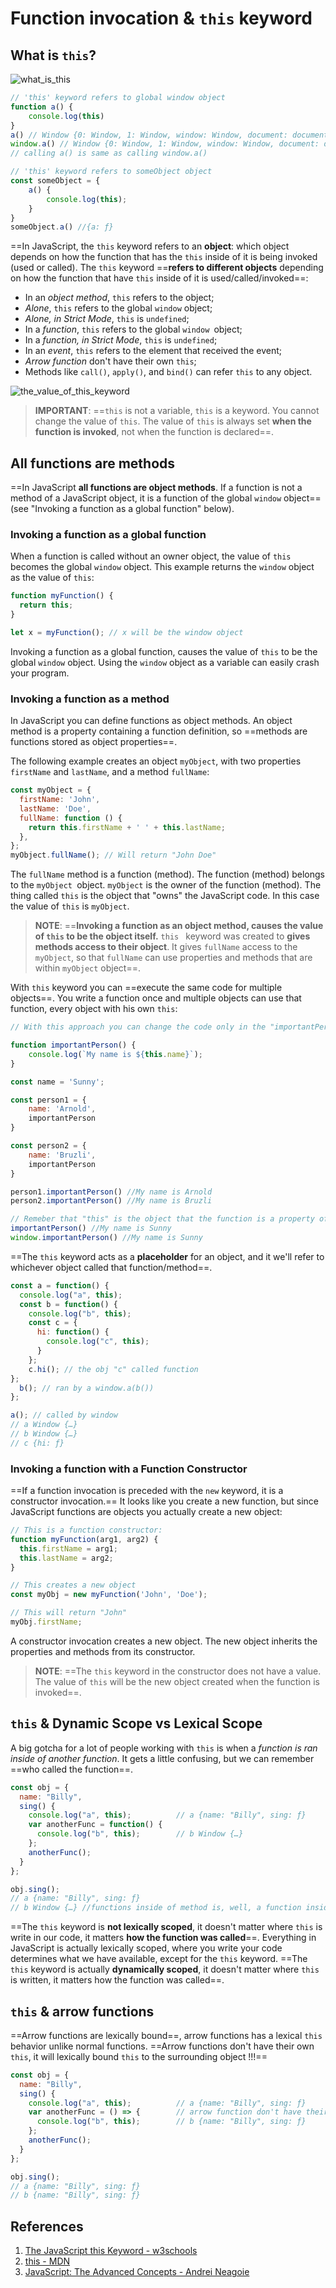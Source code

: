 # Function invocation & `this` keyword

## What is ```this```?

![what_is_this](../../img/what_is_this.jpg)

```js
// 'this' keyword refers to global window object
function a() {
    console.log(this)
}
a() // Window {0: Window, 1: Window, window: Window, document: document, …}
window.a() // Window {0: Window, 1: Window, window: Window, document: document, …}
// calling a() is same as calling window.a()

// 'this' keyword refers to someObject object
const someObject = {
    a() {
        console.log(this);
    }
}
someObject.a() //{a: ƒ}
```

==In JavaScript, the `this` keyword refers to an **object**: which object depends on how the function that has the `this` inside of it is being invoked (used or called). The `this` keyword ==**refers to different objects** depending on how the function that have ```this``` inside of it is used/called/invoked==:

- In an _object method_, `this` refers to the object;
- _Alone_, `this` refers to the global ```window``` object;
- _Alone, in Strict Mode_, `this` is ```undefined```;
- In a _function_, `this` refers to the global ```window ```object;
- In a _function, in Strict Mode_, `this` is `undefined`;
- In an _event_, `this` refers to the element that received the event;
- _Arrow function_ don't have their own ```this```;
- Methods like `call()`, `apply()`, and `bind()` can refer `this` to any object.

![the_value_of_this_keyword](../../img/the_value_of_this_keyword.jpg)

> **IMPORTANT**: ==`this` is not a variable, `this` is a keyword. You cannot change the value of `this`. The value of ```this``` is always set **when the function is invoked**, not when the function is declared==.

## All functions are methods

==In JavaScript **all functions are object methods**. If a function is not a method of a JavaScript object, it is a function of the global `window` object== (see "Invoking a function as a global function" below).

### Invoking a function as a global function

When a function is called without an owner object, the value of ```this``` becomes the global ```window``` object. This example returns the ```window``` object as the value of ```this```:

```js
function myFunction() {
  return this;
}

let x = myFunction(); // x will be the window object
```

Invoking a function as a global function, causes the value of ```this``` to be the global ```window``` object. Using the ```window``` object as a variable can easily crash your program.

### Invoking a function as a method

In JavaScript you can define functions as object methods. An object method is a property containing a function definition, so ==methods are functions stored as object properties==.

The following example creates an object ```myObject```, with two properties ```firstName``` and ```lastName```, and a method ```fullName```:

```js
const myObject = {
  firstName: 'John',
  lastName: 'Doe',
  fullName: function () {
    return this.firstName + ' ' + this.lastName;
  },
};
myObject.fullName(); // Will return "John Doe"
```

The ```fullName``` method is a function (method). The function (method) belongs to the ```myObject ```object. ```myObject``` is the owner of the function (method). The thing called ```this``` is the object that "owns" the JavaScript code. In this case the value of ```this``` is ```myObject```.

> **NOTE**: ==**Invoking a function as an object method, causes the value of ```this``` to be the object itself.** ```this ``` keyword was created to **gives methods access to their object**. It gives ```fullName``` access to the ```myObject```, so that ```fullName``` can use properties and methods that are within ```myObject``` object==.

With ```this``` keyword you can ==execute the same code for multiple objects==. You write a function once and multiple objects can use that function, every object with his own ```this```:

```js
// With this approach you can change the code only in the "importantPerson" function and both objects are going to get the changes.

function importantPerson() {
    console.log(`My name is ${this.name}`);
}

const name = 'Sunny';

const person1 = {
    name: 'Arnold',
    importantPerson
}

const person2 = {
    name: 'Bruzli',
    importantPerson
}

person1.importantPerson() //My name is Arnold
person2.importantPerson() //My name is Bruzli

// Remeber that "this" is the object that the function is a property of
importantPerson() //My name is Sunny
window.importantPerson() //My name is Sunny
```

==The ```this``` keyword acts as a **placeholder** for an object, and it we'll refer to whichever object called that function/method==.

```js
const a = function() {
  console.log("a", this);
  const b = function() {
    console.log("b", this);
    const c = {
      hi: function() {
        console.log("c", this);
      }
    };
    c.hi(); // the obj "c" called function
};
  b(); // ran by a window.a(b())
};

a(); // called by window
// a Window {…}
// b Window {…}
// c {hi: ƒ}
```

### Invoking a function with a Function Constructor

==If a function invocation is preceded with the ```new``` keyword, it is a constructor invocation.== It looks like you create a new function, but since JavaScript functions are objects you actually create a new object:

```js
// This is a function constructor:
function myFunction(arg1, arg2) {
  this.firstName = arg1;
  this.lastName = arg2;
}

// This creates a new object
const myObj = new myFunction('John', 'Doe');

// This will return "John"
myObj.firstName;
```

A constructor invocation creates a new object. The new object inherits the properties and methods from its constructor.

> **NOTE**: ==The ```this``` keyword in the constructor does not have a value. The value of ```this``` will be the new object created when the function is invoked==.

## ```this``` & Dynamic Scope vs Lexical Scope

A big gotcha for a lot of people working with ```this``` is when a _function is ran inside of another function_. It gets a little confusing, but we can remember ==who called the function==.

```js
const obj = {
  name: "Billy",
  sing() {
    console.log("a", this);          // a {name: "Billy", sing: ƒ}
    var anotherFunc = function() {
      console.log("b", this);        // b Window {…}
    };
    anotherFunc();
  }
};

obj.sing();
// a {name: "Billy", sing: ƒ}
// b Window {…} //functions inside of method is, well, a function inside of a function. That means 'this' keyword is not assigned to the object itself, but actually to the 'window' object. "this" is not lexically scoped, it doesn't matter where "this" is write in our code, it matters how the function was called.
```

==The ```this``` keyword is **not lexically scoped**, it doesn't matter where ```this``` is write in our code, it matters **how the function was called**==. Everything in JavaScript is actually lexically scoped, where you write your code determines what we have available, except for the ```this``` keyword. ==The ```this``` keyword is actually **dynamically scoped**, it doesn't matter where ```this``` is written, it matters how the function was called==.

## ```this``` & arrow functions

==Arrow functions are lexically bound==, arrow functions has a lexical ```this``` behavior unlike normal functions. ==Arrow functions don't have their own ```this```, it will lexically bound ```this``` to the surrounding object !!!==

```js
const obj = {
  name: "Billy",
  sing() {
    console.log("a", this);          // a {name: "Billy", sing: ƒ}
    var anotherFunc = () => {        // arrow function don't have their own "this"
      console.log("b", this);        // b {name: "Billy", sing: ƒ}
    };
    anotherFunc();
  }
};

obj.sing();
// a {name: "Billy", sing: ƒ}
// b {name: "Billy", sing: ƒ}
```

## References

1. [The JavaScript this Keyword - w3schools](https://www.w3schools.com/js/js_this.asp)
2. [this - MDN](https://developer.mozilla.org/en-US/docs/Web/JavaScript/Reference/Operators/this)
3. [JavaScript: The Advanced Concepts - Andrei Neagoie](https://www.udemy.com/course/advanced-javascript-concepts/)

